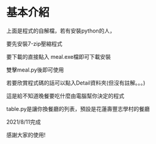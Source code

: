 # 基本介紹
上面是程式的自解檔，若有安裝python的人，

要先安裝7-zip壓縮程式

要下載的直接點入 meal.exe檔即可下載安裝

雙擊meal.py後即可使用

若要欣賞程式碼的話可以點入Detail資料夾(但沒有註解。。。)

這是給不知道晚餐要吃什麼由電腦幫你決定的程式

table.py是讓你換餐廳的列表，預設是花蓮壽豐志學村的餐廳

2021/8/11完成

感謝大家的使用!

